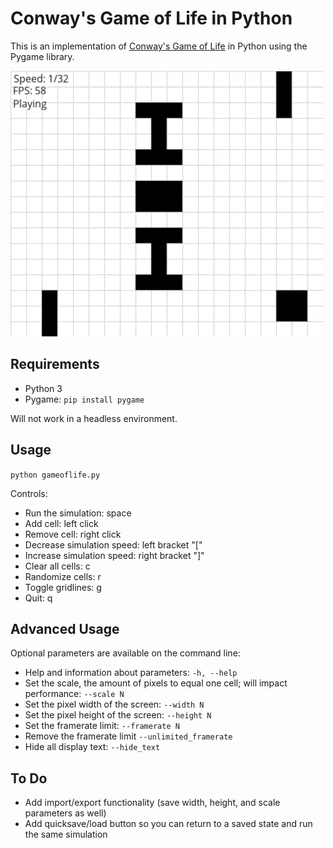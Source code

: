 # Conway's Game of Life in Python
This is an implementation of [Conway's Game of Life](https://en.wikipedia.org/wiki/Conway%27s_Game_of_Life) in Python using the Pygame library.


![Preview](/preview.gif?raw=true)

## Requirements
* Python 3
* Pygame: `pip install pygame`

Will not work in a headless environment.

## Usage
`python gameoflife.py`

Controls:
* Run the simulation: space
* Add cell: left click
* Remove cell: right click
* Decrease simulation speed: left bracket "["
* Increase simulation speed: right bracket "]"
* Clear all cells: c
* Randomize cells: r
* Toggle gridlines: g
* Quit: q

## Advanced Usage
Optional parameters are available on the command line:
* Help and information about parameters: `-h, --help`
* Set the scale, the amount of pixels to equal one cell; will impact performance: `--scale N`
* Set the pixel width of the screen: `--width N`
* Set the pixel height of the screen: `--height N`
* Set the framerate limit: `--framerate N`
* Remove the framerate limit `--unlimited_framerate`
* Hide all display text: `--hide_text`

## To Do
* Add import/export functionality (save width, height, and scale parameters as well)
* Add quicksave/load button so you can return to a saved state and run the same simulation